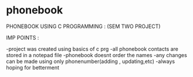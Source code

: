 # phonebook
PHONEBOOK USING C PROGRAMMING : (SEM TWO PROJECT)

IMP POINTS :

-project was created using basics of c prg
-all phonebook contacts are stored in a notepad file
-phonebook doesnt order the names
-any changes can be made using only phonenumber(adding , updating,etc)
-always hoping for betterment
